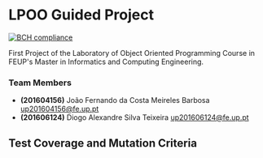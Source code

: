 # LPOO Guided Project 

[![BCH compliance](https://bettercodehub.com/edge/badge/joaofcmb/LPOO1718_T15G9?branch=master&token=54b81ccbc30a1138dd200d5deccc7a0613fc7edf)](https://bettercodehub.com/)

First Project of the Laboratory of Object Oriented Programming Course in FEUP's Master in Informatics and Computing Engineering.
### Team Members
- **(201604156)** João Fernando da Costa Meireles Barbosa up201604156@fe.up.pt
- **(201606124)** Diogo Alexandre Silva Teixeira up201606124@fe.up.pt

## Test Coverage and Mutation Criteria

